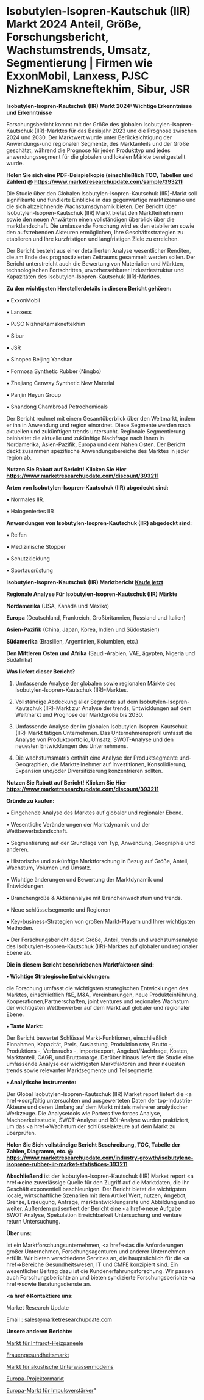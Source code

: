 # Isobutylen-Isopren-Kautschuk (IIR) Markt 2024 Anteil, Größe, Forschungsbericht, Wachstumstrends, Umsatz, Segmentierung | Firmen wie ExxonMobil, Lanxess, PJSC NizhneKamskneftekhim, Sibur, JSR

<strong>Isobutylen-Isopren-Kautschuk (IIR) Markt 2024: Wichtige Erkenntnisse und Erkenntnisse</strong>

Forschungsbericht kommt mit der Größe des globalen Isobutylen-Isopren-Kautschuk (IIR)-Marktes für das Basisjahr 2023 und die Prognose zwischen 2024 und 2030. Der Marktwert wurde unter Berücksichtigung der Anwendungs-und regionalen Segmente, des Marktanteils und der Größe geschätzt, während die Prognose für jeden Produkttyp und jedes anwendungssegment für die globalen und lokalen Märkte bereitgestellt wurde.

<strong>Holen Sie sich eine PDF-Beispielkopie (einschließlich TOC, Tabellen und Zahlen) @
</strong><strong><a href=https://www.marketresearchupdate.com/sample/393211><strong>https://www.marketresearchupdate.com/sample/393211</u></font></a></strong></strong>

Die Studie über den Globalen Isobutylen-Isopren-Kautschuk (IIR)-Markt soll signifikante und fundierte Einblicke in das gegenwärtige marktszenario und die sich abzeichnende Wachstumsdynamik bieten. Der Bericht über Isobutylen-Isopren-Kautschuk (IIR) Markt bietet den Marktteilnehmern sowie den neuen Anwärtern einen vollständigen überblick über die marktlandschaft. Die umfassende Forschung wird es den etablierten sowie den aufstrebenden Akteuren ermöglichen, Ihre Geschäftsstrategien zu etablieren und Ihre kurzfristigen und langfristigen Ziele zu erreichen.

Der Bericht besteht aus einer detaillierten Analyse wesentlicher Renditen, die am Ende des prognostizierten Zeitraums gesammelt werden sollen. Der Bericht unterstreicht auch die Bewertung von Materialien und Märkten, technologischen Fortschritten, unvorhersehbarer Industriestruktur und Kapazitäten des Isobutylen-Isopren-Kautschuk (IIR)-Marktes.

<strong>Zu den wichtigsten Herstellerdetails in diesem Bericht gehören:</strong>

• ExxonMobil

• Lanxess

• PJSC NizhneKamskneftekhim

• Sibur

• JSR

• Sinopec Beijing Yanshan

• Formosa Synthetic Rubber (Ningbo)

• Zhejiang Cenway Synthetic New Material

• Panjin Heyun Group

• Shandong Chambroad Petrochemicals

Der Bericht rechnet mit einem Gesamtüberblick über den Weltmarkt, indem er ihn in Anwendung und region einordnet. Diese Segmente werden nach aktuellen und zukünftigen trends untersucht. Regionale Segmentierung beinhaltet die aktuelle und zukünftige Nachfrage nach Ihnen in Nordamerika, Asien-Pazifik, Europa und dem Nahen Osten. Der Bericht deckt zusammen spezifische Anwendungsbereiche des Marktes in jeder region ab.

<strong>Nutzen Sie Rabatt auf Bericht! Klicken Sie Hier
</strong><strong><a href=https://www.marketresearchupdate.com/discount/393211>https://www.marketresearchupdate.com/discount/393211</b></u></font></strong></a>

<strong>Arten von Isobutylen-Isopren-Kautschuk (IIR) abgedeckt sind:</strong>

• Normales IIR.

• Halogeniertes IIR

<strong>Anwendungen von Isobutylen-Isopren-Kautschuk (IIR) abgedeckt sind:</strong>

• Reifen

• Medizinische Stopper

• Schutzkleidung

• Sportausrüstung

<strong>Isobutylen-Isopren-Kautschuk (IIR) Marktbericht <a href=https://www.marketresearchupdate.com/buynow/393211>Kaufe jetzt</a></strong>

<strong>Regionale Analyse Für Isobutylen-Isopren-Kautschuk (IIR) Märkte</strong>

<strong>Nordamerika</strong> (USA, Kanada und Mexiko)

<strong>Europa</strong> (Deutschland, Frankreich, Großbritannien, Russland und Italien)

<strong>Asien-Pazifik</strong> (China, Japan, Korea, Indien und Südostasien)

<strong>Südamerika</strong> (Brasilien, Argentinien, Kolumbien, etc.)

<strong>Den Mittleren</strong> <strong>Osten und Afrika</strong> (Saudi-Arabien, VAE, ägypten, Nigeria und Südafrika)

<strong>Was liefert dieser Bericht?</strong>

1. Umfassende Analyse der globalen sowie regionalen Märkte des Isobutylen-Isopren-Kautschuk (IIR)-Marktes.

2. Vollständige Abdeckung aller Segmente auf dem Isobutylen-Isopren-Kautschuk (IIR)-Markt zur Analyse der trends, Entwicklungen auf dem Weltmarkt und Prognose der Marktgröße bis 2030.

3. Umfassende Analyse der im globalen Isobutylen-Isopren-Kautschuk (IIR)-Markt tätigen Unternehmen. Das Unternehmensprofil umfasst die Analyse von Produktportfolio, Umsatz, SWOT-Analyse und den neuesten Entwicklungen des Unternehmens.

4. Die wachstumsmatrix enthält eine Analyse der Produktsegmente und-Geographien, die Marktteilnehmer auf Investitionen, Konsolidierung, Expansion und/oder Diversifizierung konzentrieren sollten.

<strong>Nutzen Sie Rabatt auf Bericht! Klicken Sie Hier
</strong><strong><a href=https://www.marketresearchupdate.com/discount/393211>https://www.marketresearchupdate.com/discount/393211</b></u></font></strong></a>

<strong>Gründe zu kaufen:</strong>

• Eingehende Analyse des Marktes auf globaler und regionaler Ebene.

• Wesentliche Veränderungen der Marktdynamik und der Wettbewerbslandschaft.

• Segmentierung auf der Grundlage von Typ, Anwendung, Geographie und anderen.

• Historische und zukünftige Marktforschung in Bezug auf Größe, Anteil, Wachstum, Volumen und Umsatz.

• Wichtige änderungen und Bewertung der Marktdynamik und Entwicklungen.

• Branchengröße &amp; Aktienanalyse mit Branchenwachstum und trends.

• Neue schlüsselsegmente und Regionen

• Key-business-Strategien von großen Markt-Playern und Ihrer wichtigsten Methoden.

• Der Forschungsbericht deckt Größe, Anteil, trends und wachstumsanalyse des Isobutylen-Isopren-Kautschuk (IIR)-Marktes auf globaler und regionaler Ebene ab.

<strong>Die in diesem Bericht beschriebenen Marktfaktoren sind:</strong>

<strong>• Wichtige Strategische Entwicklungen:</strong>

die Forschung umfasst die wichtigsten strategischen Entwicklungen des Marktes, einschließlich f&amp;E, M&amp;A, Vereinbarungen, neue Produkteinführung, Kooperationen,Partnerschaften, joint ventures und regionales Wachstum der wichtigsten Wettbewerber auf dem Markt auf globaler und regionaler Ebene.

<strong>• Taste Markt:</strong>

Der Bericht bewertet Schlüssel Markt-Funktionen, einschließlich Einnahmen, Kapazität, Preis, Auslastung, Produktion rate, Brutto -, Produktions -, Verbrauchs -, import/export, Angebot/Nachfrage, Kosten, Marktanteil, CAGR, und Bruttomarge. Darüber hinaus liefert die Studie eine umfassende Analyse der wichtigsten Marktfaktoren und Ihrer neuesten trends sowie relevanter Marktsegmente und Teilsegmente.

<strong>• Analytische Instrumente:</strong>

Der Global Isobutylen-Isopren-Kautschuk (IIR) Market report liefert die <a href=>sorgf</a>ältig untersuchten und ausgewerteten Daten der top-Industrie-Akteure und deren Umfang auf dem Markt mittels mehrerer analytischer Werkzeuge. Die Analysetools wie Porters five forces Analyse, Machbarkeitsstudie, SWOT-Analyse und ROI-Analyse wurden praktiziert, um das <a href=>Wachstum</a> der schlüsselakteure auf dem Markt zu überprüfen.

<strong>Holen Sie Sich vollständige Bericht Beschreibung, TOC, Tabelle der Zahlen, Diagramm, etc. @ </strong><strong><a href=https://www.marketresearchupdate.com/industry-growth/isobutylene-isoprene-rubber-iir-market-statistices-393211>https://www.marketresearchupdate.com/industry-growth/isobutylene-isoprene-rubber-iir-market-statistices-393211</a></font></strong>

<strong>Abschließend</strong> ist der Isobutylen-Isopren-Kautschuk (IIR) Market report <a href=>eine</a> zuverlässige Quelle für den Zugriff auf die Marktdaten, die Ihr Geschäft exponentiell beschleunigen. Der Bericht bietet die wichtigsten locale, wirtschaftliche Szenarien mit dem Artikel Wert, nutzen, Angebot, Grenze, Erzeugung, Anfrage, marktentwicklungsrate und Abbildung und so weiter. Außerdem präsentiert der Bericht eine <a href=>neue</a> Aufgabe SWOT Analyse, Spekulation Erreichbarkeit Untersuchung und venture return Untersuchung.

<strong>Über uns:</strong>

 ist ein Marktforschungsunternehmen, <a href=>das</a> die Anforderungen großer Unternehmen, Forschungsagenturen und anderer Unternehmen erfüllt. Wir bieten verschiedene Services an, die hauptsächlich für die <a href=>Bereiche</a> Gesundheitswesen, IT und CMFE konzipiert sind. Ein wesentlicher Beitrag dazu ist die Kundenerfahrungsforschung. Wir passen auch Forschungsberichte an und bieten syndizierte Forschungsberichte <a href=>sowie</a> Beratungsdienste an.

<strong><a href=>Kontaktiere uns:</a></strong>

Market Research Update

Email : sales@marketresearchupdate.com

<strong>Unsere anderen Berichte:</strong>

<a href=https://www.linkedin.com/pulse/infrared-heating-panels-market-opportunities>Markt für Infrarot-Heizpaneele</a>

<a href=https://www.linkedin.com/pulse/womens-health-market-2023-analysis-growth-drivers>Frauengesundheitsmarkt</a>

<a href=https://www.linkedin.com/pulse/underwater-acoustic-modems-market-size-trends>Markt für akustische Unterwassermodems</a>

<a href=https://www.linkedin.com/pulse/europe-projector-market-2023-2030-explained-effective>Europa-Projektormarkt</a>

<a href=https://www.linkedin.com/pulse/europe-pulse-amplifiers-market-2023-current-future-trends>Europa-Markt für Impulsverstärker</a>"

